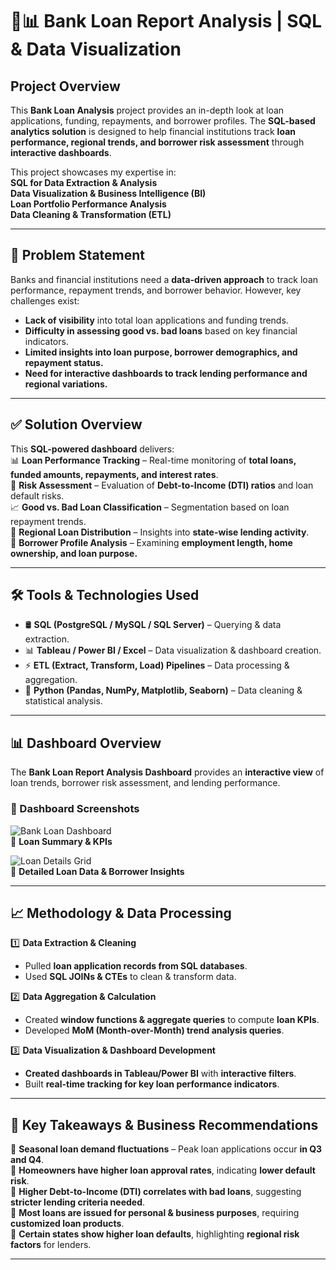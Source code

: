 # 🏦📊 **Bank Loan Report Analysis | SQL & Data Visualization**  

## Project Overview  
This **Bank Loan Analysis** project provides an in-depth look at loan applications, funding, repayments, and borrower profiles. The **SQL-based analytics solution** is designed to help financial institutions track **loan performance, regional trends, and borrower risk assessment** through **interactive dashboards**.  

This project showcases my expertise in:  
 **SQL for Data Extraction & Analysis**  
 **Data Visualization & Business Intelligence (BI)**  
 **Loan Portfolio Performance Analysis**  
 **Data Cleaning & Transformation (ETL)**  

---

## 🚀 Problem Statement  
Banks and financial institutions need a **data-driven approach** to track loan performance, repayment trends, and borrower behavior. However, key challenges exist:  
-  **Lack of visibility** into total loan applications and funding trends.  
-  **Difficulty in assessing good vs. bad loans** based on key financial indicators.  
-  **Limited insights into loan purpose, borrower demographics, and repayment status.**  
-  **Need for interactive dashboards to track lending performance and regional variations.**  

---

## ✅ Solution Overview  
This **SQL-powered dashboard** delivers:  
📊 **Loan Performance Tracking** – Real-time monitoring of **total loans, funded amounts, repayments, and interest rates**.  
📌 **Risk Assessment** – Evaluation of **Debt-to-Income (DTI) ratios** and loan default risks.  
📈 **Good vs. Bad Loan Classification** – Segmentation based on loan repayment trends.  
📍 **Regional Loan Distribution** – Insights into **state-wise lending activity**.  
📌 **Borrower Profile Analysis** – Examining **employment length, home ownership, and loan purpose.**  

---

## 🛠 Tools & Technologies Used  
- 🛢 **SQL (PostgreSQL / MySQL / SQL Server)** – Querying & data extraction.  
- 📊 **Tableau / Power BI / Excel** – Data visualization & dashboard creation.  
- ⚡ **ETL (Extract, Transform, Load) Pipelines** – Data processing & aggregation.  
- 🔎 **Python (Pandas, NumPy, Matplotlib, Seaborn)** – Data cleaning & statistical analysis.  

---

## 📊 Dashboard Overview  

The **Bank Loan Report Analysis Dashboard** provides an **interactive view** of loan trends, borrower risk assessment, and lending performance.

### **📌 Dashboard Screenshots**  
![Bank Loan Dashboard](images/bank_loan_dashboard_summary.png)  
📌 **Loan Summary & KPIs**  



![Loan Details Grid](images/bank_loan_details_dashboard.png)  
📌 **Detailed Loan Data & Borrower Insights**  

---

## 📈 Methodology & Data Processing  

1️⃣ **Data Extraction & Cleaning**  
   - Pulled **loan application records from SQL databases**.  
   - Used **SQL JOINs & CTEs** to clean & transform data.  

2️⃣ **Data Aggregation & Calculation**  
   - Created **window functions & aggregate queries** to compute **loan KPIs**.  
   - Developed **MoM (Month-over-Month) trend analysis queries**.  

3️⃣ **Data Visualization & Dashboard Development**  
   - **Created dashboards in Tableau/Power BI** with **interactive filters**.  
   - Built **real-time tracking for key loan performance indicators**.  

---

## 📌 Key Takeaways & Business Recommendations  

📌 **Seasonal loan demand fluctuations** – Peak loan applications occur **in Q3 and Q4**.  
📌 **Homeowners have higher loan approval rates**, indicating **lower default risk**.  
📌 **Higher Debt-to-Income (DTI) correlates with bad loans**, suggesting **stricter lending criteria needed**.  
📌 **Most loans are issued for personal & business purposes**, requiring **customized loan products**.  
📌 **Certain states show higher loan defaults**, highlighting **regional risk factors** for lenders.  

---


